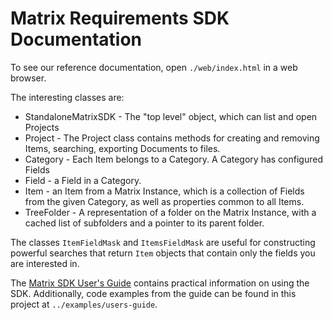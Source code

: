 # Matrix Requirements SDK Documentation

To see our reference documentation, open `./web/index.html` in a web browser.

The interesting classes are:

* StandaloneMatrixSDK - The "top level" object, which can list and open Projects
* Project - The Project class contains methods for creating and removing Items, searching, exporting Documents to files.
* Category - Each Item belongs to a Category. A Category has configured Fields
* Field - a Field in a Category.
* Item - an Item from a Matrix Instance, which is a collection of Fields from the given Category, as well as properties common to all Items.
* TreeFolder - A representation of a folder on the Matrix Instance, with a cached list of subfolders and a pointer to its parent folder.

The classes `ItemFieldMask` and `ItemsFieldMask` are useful for constructing powerful searches that return `Item` objects
that contain only the fields you are interested in.

The [Matrix SDK User's Guide](https://matrixrequirements.github.io/matrix-sdk-docs/)
contains practical information on using the SDK. Additionally, code examples
from the guide can be found in this project at `../examples/users-guide`.


